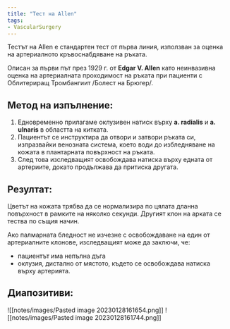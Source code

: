 ```yaml
---
title: "Тест на Allen"
tags:
- VascularSurgery
---
```


Тестът на Allen е стандартен тест от първа линия, използван за оценка на артериалното кръвоснабдяване на ръката.

Oписан за първи път през 1929 г. от **Edgar V. Allen** като неинвазивна оценка на артериалната проходимост на ръката при пациенти с Облитериращ Тромбангиит /Болест на Брюгер/.

## Метод на изпълнение:
1. Едновременно прилагаме оклузивен натиск върху **а. radialis** и **a. ulnaris** в областта на китката.
2. Пациентът се инструктира да отвори и затвори ръката си, изпразвайки венозната система, което води до избледняване на кожата в плантарната повърхност на ръката.
3. След това изследващият освобождава натиска върху едната от артериите, докато продължава да притиска другата.

## Резултат:
Цветът на кожата трябва да се нормализира по цялата дланна повърхност в рамките на няколко секунди. Другият клон на арката се тества по същия начин.

Ако палмарната бледност не изчезне с освобождаване на един от артериалните клонове, изследващият може да заключи, че:
- пациентът има непълна дъга 
- оклузия, дистално от мястото, където се освобождава натиска върху артерията.

## Диапозитиви:
![[notes/images/Pasted image 20230128161654.png]]
![[notes/images/Pasted image 20230128161744.png]]
